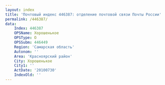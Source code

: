 ```yaml
---
layout: index
title: 'Почтовый индекс 446387: отделение почтовой связи Почты России'
permalink: /446387/
data:
    Index: 446387
    OPSName: Хорошенькое
    OPSType: О
    OPSSubm: 446449
    Region: 'Самарская область'
    Autonom: ''
    Area: 'Красноярский район'
    City: Хорошенькое
    City1: ''
    ActDate: '20100730'
    IndexOld: ''
---
```

